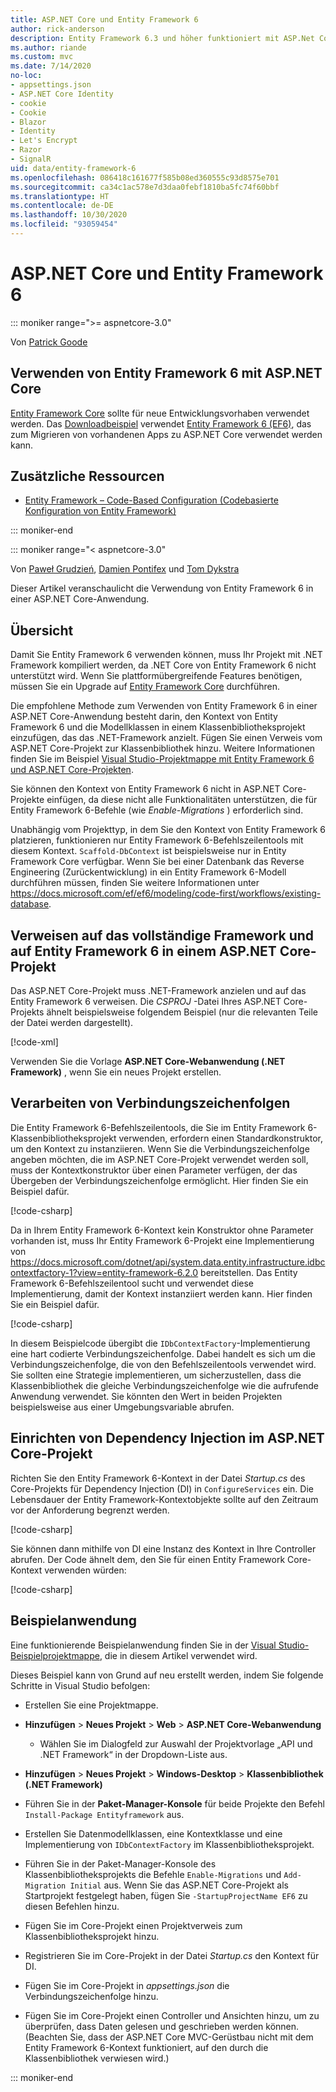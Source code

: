 ```yaml
---
title: ASP.NET Core und Entity Framework 6
author: rick-anderson
description: Entity Framework 6.3 und höher funktioniert mit ASP.Net Core 3.1 und höher.
ms.author: riande
ms.custom: mvc
ms.date: 7/14/2020
no-loc:
- appsettings.json
- ASP.NET Core Identity
- cookie
- Cookie
- Blazor
- Identity
- Let's Encrypt
- Razor
- SignalR
uid: data/entity-framework-6
ms.openlocfilehash: 086418c161677f585b08ed360555c93d8575e701
ms.sourcegitcommit: ca34c1ac578e7d3daa0febf1810ba5fc74f60bbf
ms.translationtype: HT
ms.contentlocale: de-DE
ms.lasthandoff: 10/30/2020
ms.locfileid: "93059454"
---
```

# <a name="aspnet-core-and-entity-framework-6"></a>ASP.NET Core und Entity Framework 6
::: moniker range=">= aspnetcore-3.0"

Von [Patrick Goode](https://github.com/attrib75)

## <a name="using-entity-framework-6-with-aspnet-core"></a>Verwenden von Entity Framework 6 mit ASP.NET Core

[Entity Framework Core](/ef/) sollte für neue Entwicklungsvorhaben verwendet werden. Das [Downloadbeispiel](https://github.com/dotnet/AspNetCore.Docs/tree/master/aspnetcore/data/entity-framework-6/3.xsample) verwendet [Entity Framework 6 (EF6)](/ef/ef6), das zum Migrieren von vorhandenen Apps zu ASP.NET Core verwendet werden kann.

## <a name="additional-resources"></a>Zusätzliche Ressourcen

* [Entity Framework – Code-Based Configuration (Codebasierte Konfiguration von Entity Framework)](/ef/ef6/fundamentals/configuring/code-based)

::: moniker-end

::: moniker range="< aspnetcore-3.0"

Von [Paweł Grudzień](https://github.com/pgrudzien12), [Damien Pontifex](https://github.com/DamienPontifex) und [Tom Dykstra](https://github.com/tdykstra)

Dieser Artikel veranschaulicht die Verwendung von Entity Framework 6 in einer ASP.NET Core-Anwendung.    

## <a name="overview"></a>Übersicht 

Damit Sie Entity Framework 6 verwenden können, muss Ihr Projekt mit .NET Framework kompiliert werden, da .NET Core von Entity Framework 6 nicht unterstützt wird. Wenn Sie plattformübergreifende Features benötigen, müssen Sie ein Upgrade auf [Entity Framework Core](/ef/) durchführen.  

Die empfohlene Methode zum Verwenden von Entity Framework 6 in einer ASP.NET Core-Anwendung besteht darin, den Kontext von Entity Framework 6 und die Modellklassen in einem Klassenbibliotheksprojekt einzufügen, das das .NET-Framework anzielt. Fügen Sie einen Verweis vom ASP.NET Core-Projekt zur Klassenbibliothek hinzu. Weitere Informationen finden Sie im Beispiel [Visual Studio-Projektmappe mit Entity Framework 6 und ASP.NET Core-Projekten](https://github.com/dotnet/AspNetCore.Docs/tree/master/aspnetcore/data/entity-framework-6/sample/).  

Sie können den Kontext von Entity Framework 6 nicht in ASP.NET Core-Projekte einfügen, da diese nicht alle Funktionalitäten unterstützen, die für Entity Framework 6-Befehle (wie *Enable-Migrations* ) erforderlich sind.    

Unabhängig vom Projekttyp, in dem Sie den Kontext von Entity Framework 6 platzieren, funktionieren nur Entity Framework 6-Befehlszeilentools mit diesem Kontext. `Scaffold-DbContext` ist beispielsweise nur in Entity Framework Core verfügbar. Wenn Sie bei einer Datenbank das Reverse Engineering (Zurückentwicklung) in ein Entity Framework 6-Modell durchführen müssen, finden Sie weitere Informationen unter <https://docs.microsoft.com/ef/ef6/modeling/code-first/workflows/existing-database>.    

## <a name="reference-full-framework-and-ef6-in-the-aspnet-core-project"></a>Verweisen auf das vollständige Framework und auf Entity Framework 6 in einem ASP.NET Core-Projekt 

Das ASP.NET Core-Projekt muss .NET-Framework anzielen und auf das Entity Framework 6 verweisen. Die *CSPROJ* -Datei Ihres ASP.NET Core-Projekts ähnelt beispielsweise folgendem Beispiel (nur die relevanten Teile der Datei werden dargestellt).    

[!code-xml[](entity-framework-6/sample/MVCCore/MVCCore.csproj?range=3-9&highlight=2)]   

Verwenden Sie die Vorlage **ASP.NET Core-Webanwendung (.NET Framework)** , wenn Sie ein neues Projekt erstellen.    

## <a name="handle-connection-strings"></a>Verarbeiten von Verbindungszeichenfolgen    

Die Entity Framework 6-Befehlszeilentools, die Sie im Entity Framework 6-Klassenbibliotheksprojekt verwenden, erfordern einen Standardkonstruktor, um den Kontext zu instanziieren. Wenn Sie die Verbindungszeichenfolge angeben möchten, die im ASP.NET Core-Projekt verwendet werden soll, muss der Kontextkonstruktor über einen Parameter verfügen, der das Übergeben der Verbindungszeichenfolge ermöglicht. Hier finden Sie ein Beispiel dafür.   

[!code-csharp[](entity-framework-6/sample/EF6/SchoolContext.cs?name=snippet_Constructor)]   

Da in Ihrem Entity Framework 6-Kontext kein Konstruktor ohne Parameter vorhanden ist, muss Ihr Entity Framework 6-Projekt eine Implementierung von <https://docs.microsoft.com/dotnet/api/system.data.entity.infrastructure.idbcontextfactory-1?view=entity-framework-6.2.0> bereitstellen. Das Entity Framework 6-Befehlszeilentool sucht und verwendet diese Implementierung, damit der Kontext instanziiert werden kann. Hier finden Sie ein Beispiel dafür.   

[!code-csharp[](entity-framework-6/sample/EF6/SchoolContextFactory.cs?name=snippet_IDbContextFactory)]  

In diesem Beispielcode übergibt die `IDbContextFactory`-Implementierung eine hart codierte Verbindungszeichenfolge. Dabei handelt es sich um die Verbindungszeichenfolge, die von den Befehlszeilentools verwendet wird. Sie sollten eine Strategie implementieren, um sicherzustellen, dass die Klassenbibliothek die gleiche Verbindungszeichenfolge wie die aufrufende Anwendung verwendet. Sie könnten den Wert in beiden Projekten beispielsweise aus einer Umgebungsvariable abrufen.   

## <a name="set-up-dependency-injection-in-the-aspnet-core-project"></a>Einrichten von Dependency Injection im ASP.NET Core-Projekt  

Richten Sie den Entity Framework 6-Kontext in der Datei *Startup.cs* des Core-Projekts für Dependency Injection (DI) in `ConfigureServices` ein. Die Lebensdauer der Entity Framework-Kontextobjekte sollte auf den Zeitraum vor der Anforderung begrenzt werden.   

[!code-csharp[](entity-framework-6/sample/MVCCore/Startup.cs?name=snippet_ConfigureServices&highlight=5)]   

Sie können dann mithilfe von DI eine Instanz des Kontext in Ihre Controller abrufen. Der Code ähnelt dem, den Sie für einen Entity Framework Core-Kontext verwenden würden:    

[!code-csharp[](entity-framework-6/sample/MVCCore/Controllers/StudentsController.cs?name=snippet_ContextInController)]  

## <a name="sample-application"></a>Beispielanwendung   

Eine funktionierende Beispielanwendung finden Sie in der [Visual Studio-Beispielprojektmappe](https://github.com/dotnet/AspNetCore.Docs/tree/master/aspnetcore/data/entity-framework-6/sample/), die in diesem Artikel verwendet wird.  

Dieses Beispiel kann von Grund auf neu erstellt werden, indem Sie folgende Schritte in Visual Studio befolgen:    

* Erstellen Sie eine Projektmappe.    

* **Hinzufügen** > **Neues Projekt** > **Web** > **ASP.NET Core-Webanwendung**    
  * Wählen Sie im Dialogfeld zur Auswahl der Projektvorlage „API und .NET Framework“ in der Dropdown-Liste aus. 

* **Hinzufügen** > **Neues Projekt** > **Windows-Desktop** > **Klassenbibliothek (.NET Framework)**  

* Führen Sie in der **Paket-Manager-Konsole** für beide Projekte den Befehl `Install-Package Entityframework` aus.    

* Erstellen Sie Datenmodellklassen, eine Kontextklasse und eine Implementierung von `IDbContextFactory` im Klassenbibliotheksprojekt.    

* Führen Sie in der Paket-Manager-Konsole des Klassenbibliotheksprojekts die Befehle `Enable-Migrations` und `Add-Migration Initial` aus. Wenn Sie das ASP.NET Core-Projekt als Startprojekt festgelegt haben, fügen Sie `-StartupProjectName EF6` zu diesen Befehlen hinzu. 

* Fügen Sie im Core-Projekt einen Projektverweis zum Klassenbibliotheksprojekt hinzu.    

* Registrieren Sie im Core-Projekt in der Datei *Startup.cs* den Kontext für DI.    

* Fügen Sie im Core-Projekt in *appsettings.json* die Verbindungszeichenfolge hinzu.  

* Fügen Sie im Core-Projekt einen Controller und Ansichten hinzu, um zu überprüfen, dass Daten gelesen und geschrieben werden können. (Beachten Sie, dass der ASP.NET Core MVC-Gerüstbau nicht mit dem Entity Framework 6-Kontext funktioniert, auf den durch die Klassenbibliothek verwiesen wird.)

::: moniker-end
